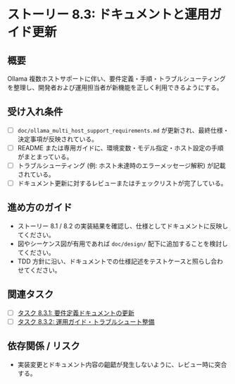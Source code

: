 # ストーリー 8.3: ドキュメントと運用ガイド更新

## 概要
Ollama 複数ホストサポートに伴い、要件定義・手順・トラブルシューティングを整理し、開発者および運用担当者が新機能を正しく利用できるようにする。

## 受け入れ条件
- [ ] `doc/ollama_multi_host_support_requirements.md` が更新され、最終仕様・決定事項が反映されている。
- [ ] README または専用ガイドに、環境変数・モデル指定・ホスト設定の手順がまとまっている。
- [ ] トラブルシューティング (例: ホスト未達時のエラーメッセージ解釈) が記載されている。
- [ ] ドキュメント更新に対するレビューまたはチェックリストが完了している。

## 進め方のガイド
- ストーリー 8.1 / 8.2 の実装結果を確認し、仕様としてドキュメントに反映してください。
- 図やシーケンス図が有用であれば `doc/design/` 配下に追加することを検討してください。
- TDD 方針に沿い、ドキュメントでの仕様記述をテストケースと照らし合わせてください。

## 関連タスク
* [ ] [タスク 8.3.1: 要件定義ドキュメントの更新](task_8_3_1_update_requirements_doc.md)
* [ ] [タスク 8.3.2: 運用ガイド・トラブルシュート整備](task_8_3_2_operational_guides.md)

## 依存関係 / リスク
- 実装変更とドキュメント内容の齟齬が発生しないように、レビュー時に突合する。
